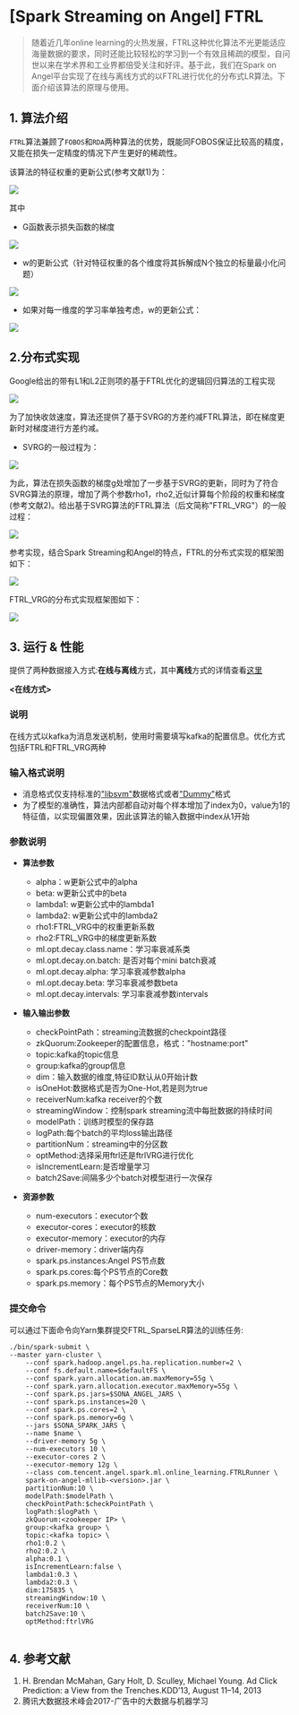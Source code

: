 # [Spark Streaming on Angel] FTRL

>随着近几年online learning的火热发展，FTRL这种优化算法不光更能适应海量数据的要求，同时还能比较轻松的学习到一个有效且稀疏的模型，自问世以来在学术界和工业界都倍受关注和好评。基于此，我们在Spark on Angel平台实现了在线与离线方式的以FTRL进行优化的分布式LR算法。下面介绍该算法的原理与使用。


## 1. 算法介绍

 `FTRL`算法兼顾了`FOBOS`和`RDA`两种算法的优势，既能同FOBOS保证比较高的精度，又能在损失一定精度的情况下产生更好的稀疏性。
 
该算法的特征权重的更新公式(参考文献1)为：

![](../img/ftrl_lr_w.png)

其中

* G函数表示损失函数的梯度

![](../img/ftrl_lr_g.png)

* w的更新公式（针对特征权重的各个维度将其拆解成N个独立的标量最小化问题）

![](../img/ftrl_lr_w_update.png)

* 如果对每一维度的学习率单独考虑，w的更新公式：

![](../img/ftrl_lr_d_t.png)


## 2.分布式实现

Google给出的带有L1和L2正则项的基于FTRL优化的逻辑回归算法的工程实现

![](../img/ftrl_lr_project.png)

为了加快收敛速度，算法还提供了基于SVRG的方差约减FTRL算法，即在梯度更新时对梯度进行方差约减。

* SVRG的一般过程为：

![](../img/svrg.png)

为此，算法在损失函数的梯度g处增加了一步基于SVRG的更新，同时为了符合SVRG算法的原理，增加了两个参数rho1，rho2,近似计算每个阶段的权重和梯度(参考文献2)。给出基于SVRG算法的FTRL算法（后文简称"FTRL_VRG"）的一般过程：

![](../img/ftrl_vrg.png)

参考实现，结合Spark Streaming和Angel的特点，FTRL的分布式实现的框架图如下：

![](../img/ftrl_lr_framework.png)

FTRL_VRG的分布式实现框架图如下：

![](../img/ftrl_vrg_framework_new.png)

## 3. 运行 & 性能

提供了两种数据接入方式:**在线与离线**方式，其中**离线**方式的详情查看[这里](./sona/sparselr_ftrl.md)

**<在线方式>**

### **说明**
在线方式以kafka为消息发送机制，使用时需要填写kafka的配置信息。优化方式包括FTRL和FTRL_VRG两种

###  **输入格式说明**
* 消息格式仅支持标准的["libsvm"](./data_format.md)数据格式或者["Dummy"](./data_format.md)格式
* 为了模型的准确性，算法内部都自动对每个样本增加了index为0，value为1的特征值，以实现偏置效果，因此该算法的输入数据中index从1开始

### **参数说明**

* **算法参数**  
	* alpha：w更新公式中的alpha 
	* beta: w更新公式中的beta
	* lambda1: w更新公式中的lambda1
	* lambda2: w更新公式中的lambda2
	* rho1:FTRL_VRG中的权重更新系数
	* rho2:FTRL_VRG中的梯度更新系数
    * ml.opt.decay.class.name：学习率衰减系类
    * ml.opt.decay.on.batch: 是否对每个mini batch衰减
    * ml.opt.decay.alpha: 学习率衰减参数alpha
    * ml.opt.decay.beta: 学习率衰减参数beta
    * ml.opt.decay.intervals: 学习率衰减参数intervals
    
* **输入输出参数**
	 * checkPointPath：streaming流数据的checkpoint路径   
	 * zkQuorum:Zookeeper的配置信息，格式："hostname:port"
	 * topic:kafka的topic信息
	 * group:kafka的group信息
	 * dim：输入数据的维度,特征ID默认从0开始计数
	 * isOneHot:数据格式是否为One-Hot,若是则为true
	 * receiverNum:kafka receiver的个数
	 * streamingWindow：控制spark streaming流中每批数据的持续时间
	 * modelPath：训练时模型的保存路
	 * logPath:每个batch的平均loss输出路径
	 * partitionNum：streaming中的分区数
	 * optMethod:选择采用ftrl还是ftrlVRG进行优化
	 * isIncrementLearn:是否增量学习
	 * batch2Save:间隔多少个batch对模型进行一次保存


* **资源参数**
	* num-executors：executor个数   
	* executor-cores：executor的核数    
	* executor-memory：executor的内存    
	* driver-memory：driver端内存    
	* spark.ps.instances:Angel PS节点数
	* spark.ps.cores:每个PS节点的Core数
	* spark.ps.memory：每个PS节点的Memory大小

###  **提交命令**

可以通过下面命令向Yarn集群提交FTRL_SparseLR算法的训练任务:

```shell
./bin/spark-submit \
--master yarn-cluster \
    --conf spark.hadoop.angel.ps.ha.replication.number=2 \
    --conf fs.default.name=$defaultFS \
    --conf spark.yarn.allocation.am.maxMemory=55g \
    --conf spark.yarn.allocation.executor.maxMemory=55g \
    --conf spark.ps.jars=$SONA_ANGEL_JARS \
    --conf spark.ps.instances=20 \
    --conf spark.ps.cores=2 \
    --conf spark.ps.memory=6g \
    --jars $SONA_SPARK_JARS \
    --name $name \
    --driver-memory 5g \
    --num-executors 10 \
    --executor-cores 2 \
    --executor-memory 12g \
    --class com.tencent.angel.spark.ml.online_learning.FTRLRunner \
    spark-on-angel-mllib-<version>.jar \
    partitionNum:10 \
    modelPath:$modelPath \
    checkPointPath:$checkPointPath \
    logPath:$logPath \
    zkQuorum:<zookeeper IP> \
    group:<kafka group> \
    topic:<kafka topic> \
    rho1:0.2 \
    rho2:0.2 \
    alpha:0.1 \
	isIncrementLearn:false \
    lambda1:0.3 \
    lambda2:0.3 \
    dim:175835 \
    streamingWindow:10 \
    receiverNum:10 \
    batch2Save:10 \
    optMethod:ftrlVRG


```

## 4. 参考文献
1. H. Brendan McMahan, Gary Holt, D. Sculley, Michael Young. Ad Click Prediction: a View from the Trenches.KDD’13, August 11–14, 2013
2. 腾讯大数据技术峰会2017-广告中的大数据与机器学习